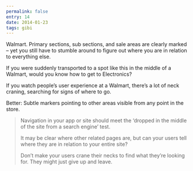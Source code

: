 ```yaml
---
permalink: false
entry: 14
date: 2014-01-23
tags: gibi
---
```


Walmart. Primary sections, sub sections, and sale areas are clearly marked – yet you still have to stumble around to figure out where you are in relation to everything else.

If you were suddenly transported to a spot like this in the middle of a Walmart, would you know how to get to Electronics?

If you watch people’s user experience at a Walmart, there’s a lot of neck craning, searching for signs of where to go.

Better: Subtle markers pointing to other areas visible from any point in the store.

>Navigation in your app or site should meet the ‘dropped in the middle of the site from a search engine’ test.
>
>It may be clear where other related pages are, but can your users tell where they are in relation to your entire site?
>
>Don’t make your users crane their necks to find what they’re looking for. They might just give up and leave.